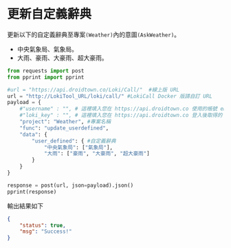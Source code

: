 # 更新自定義辭典

更新以下的自定義辭典至專案`(Weather)`內的意圖`(AskWeather)`。

- 中央氣象局、氣象局。
- 大雨、豪雨、大豪雨、超大豪雨。

```python
from requests import post
from pprint import pprint

#url = "https://api.droidtown.co/Loki/Call/"  #線上版 URL
url = "http://LokiTool_URL/loki/call/" #LokiCall Docker 版請自訂 URL
payload = {
    #"username" : "", # 這裡填入您在 https://api.droidtown.co 使用的帳號 email。     Docker 版不需要此參數！
    #"loki_key" : "", # 這裡填入您在 https://api.droidtown.co 登入後取得的 loki_key。 Docker 版不需要此參數！
    "project": "Weather", #專案名稱
    "func": "update_userdefined",
    "data": {
        "user_defined": { #自定義辭典
            "中央氣象局": ["氣象局"],
            "大雨": ["豪雨", "大豪雨", "超大豪雨"]
        }
    }
}

response = post(url, json=payload).json()
pprint(response)
```

輸出結果如下

```json
{
    "status": true,
    "msg": "Success!"
}
```
